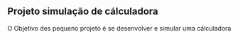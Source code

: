 ## Projeto simulação de cálculadora ##

O Objetivo des pequeno projeto é se desenvolver e simular uma cálculadora